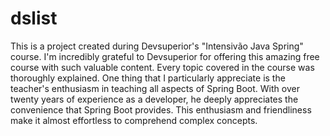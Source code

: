 # dslist
This is a project created during Devsuperior's "Intensivão Java Spring" course.
I'm incredibly grateful to Devsuperior for offering this amazing free course with such valuable content.
Every topic covered in the course was thoroughly explained. One thing that I particularly appreciate is the teacher's enthusiasm in teaching all aspects of Spring Boot.
With over twenty years of experience as a developer, he deeply appreciates the convenience that Spring Boot provides.
This enthusiasm and friendliness make it almost effortless to comprehend complex concepts.
